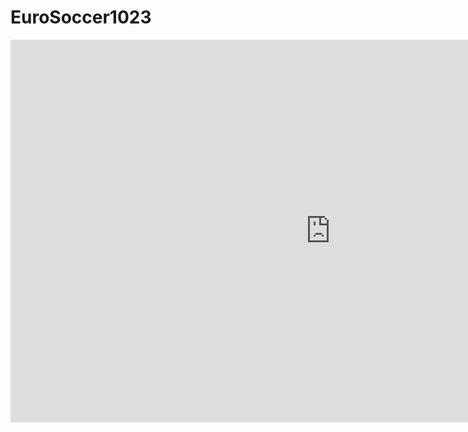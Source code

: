 # EuroSoccer1023

<iframe title="Report Section" width="1024" height="612" src="https://app.powerbi.com/view?r=eyJrIjoiMGVmY2JkNWItNTQxYy00YTI0LTk0NmMtZjY1ZDFhZjE0YTk1IiwidCI6ImNhY2E5MDExLTdiNmEtNDRkZS04NjFmLTA5NWEyY2E4ODNiNyIsImMiOjR9&pageName=ReportSection" frameborder="0" allowFullScreen="true"></iframe>
